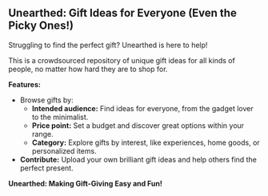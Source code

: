 ## Unearthed: Gift Ideas for Everyone (Even the Picky Ones!)

Struggling to find the perfect gift? Unearthed is here to help!

This is a crowdsourced repository of unique gift ideas for all kinds of people, no matter how hard they are to shop for. 

**Features:**

- Browse gifts by:
    - **Intended audience:** Find ideas for everyone, from the gadget lover to the minimalist.
    - **Price point:** Set a budget and discover great options within your range.
    - **Category:** Explore gifts by interest, like experiences, home goods, or personalized items.
- **Contribute:** Upload your own brilliant gift ideas and help others find the perfect present.

**Unearthed: Making Gift-Giving Easy and Fun!**
